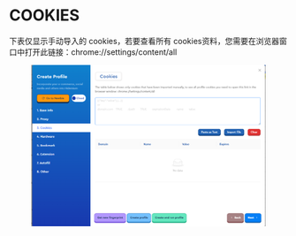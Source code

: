 # COOKIES

下表仅显示手动导入的 cookies，若要查看所有 cookies资料，您需要在浏览器窗口中打开此链接：chrome://settings/content/all

<figure><img src="../../.gitbook/assets/image (1).png" alt=""><figcaption></figcaption></figure>
